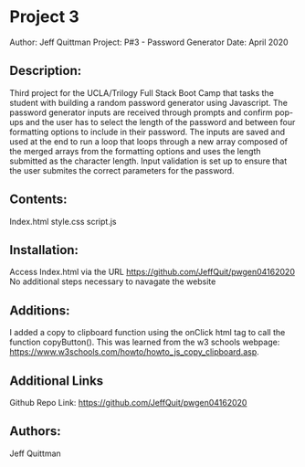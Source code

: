 # Project 3

Author: Jeff Quittman Project: P#3 - Password Generator Date: April 2020

## Description:

Third project for the UCLA/Trilogy Full Stack Boot Camp that tasks the student with building a random password generator using Javascript. The password generator inputs are received through prompts
and confirm pop-ups and the user has to select the length of the password and between four formatting options to include in their password. The inputs are saved and used at the end to run a loop that
loops through a new array composed of the merged arrays from the formatting options and uses the length submitted as the character length. Input validation is set up to ensure that the user submites
the correct parameters for the password.

## Contents:

Index.html style.css script.js

## Installation:

Access Index.html via the URL https://github.com/JeffQuit/pwgen04162020 No additional steps necessary to navagate the website

## Additions:

I added a copy to clipboard function using the onClick html tag to call the function copyButton(). This was learned from the w3 schools webpage:
https://www.w3schools.com/howto/howto_js_copy_clipboard.asp.

## Additional Links

Github Repo Link: https://github.com/JeffQuit/pwgen04162020

## Authors:

Jeff Quittman
